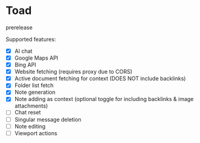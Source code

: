 # Toad

prerelease

Supported features:
- [x] AI chat
- [x] Google Maps API
- [x] Bing API
- [x] Website fetching (requires proxy due to CORS)
- [x] Active document fetching for context (DOES NOT include backlinks)
- [x] Folder list fetch
- [x] Note generation
- [x] Note adding as context (optional toggle for including backlinks & image attachments)
- [ ] Chat reset
- [ ] Singular message deletion
- [ ] Note editing
- [ ] Viewport actions